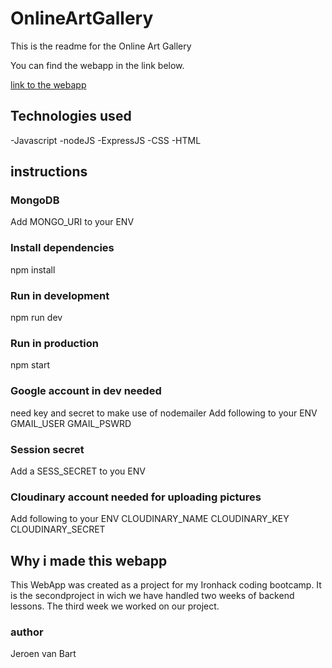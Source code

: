 # OnlineArtGallery

This is the readme for the Online Art Gallery

You can find the webapp in the link below.

[link to the webapp](https://ironhackonlineartgallery.herokuapp.com/)

## Technologies used

-Javascript
-nodeJS
-ExpressJS
-CSS
-HTML

## instructions

### MongoDB
Add MONGO_URI to your ENV
### Install dependencies
npm install
### Run in development
npm run dev
### Run in production
npm start
### Google account in dev needed
need key and secret to make use of nodemailer
Add following to your ENV
GMAIL_USER
GMAIL_PSWRD
### Session secret
Add a SESS_SECRET to you ENV
### Cloudinary account needed for uploading pictures
Add following to your ENV
CLOUDINARY_NAME
CLOUDINARY_KEY
CLOUDINARY_SECRET

## Why i made this webapp
This WebApp was created as a project for my Ironhack coding bootcamp. It is the secondproject in wich we have handled two weeks of backend lessons. 
The third week we worked on our project. 
### author
Jeroen van Bart
